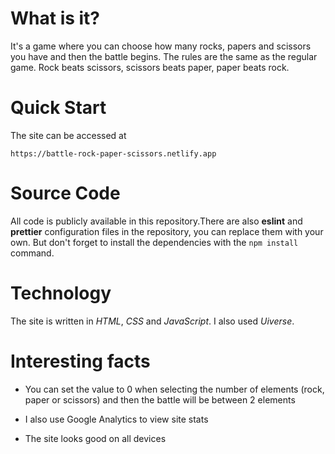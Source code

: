 # What is it?

It's a game where you can choose how many rocks, papers and scissors you have and then the battle begins. The rules are
the same as the regular game. Rock beats scissors, scissors beats paper, paper beats rock.

# Quick Start

The site can be accessed at

```
https://battle-rock-paper-scissors.netlify.app
```

# Source Code

All code is publicly available in this repository.There are also **eslint** and **prettier** configuration files in the
repository, you can replace them with your own. But don't forget to install the dependencies with the `npm install`
command.

# Technology

The site is written in _HTML_, _CSS_ and _JavaScript_. I also used _Uiverse_.

# Interesting facts

- You can set the value to 0 when selecting the number of elements (rock, paper or scissors) and then the battle will be
  between 2 elements

- I also use Google Analytics to view site stats

- The site looks good on all devices
